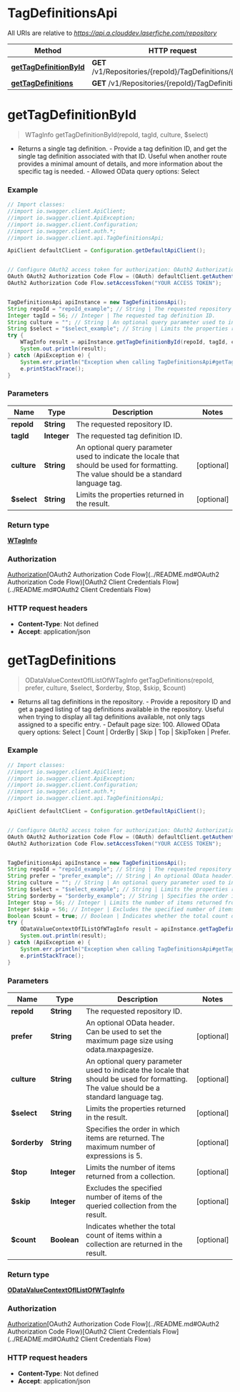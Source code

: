 # TagDefinitionsApi

All URIs are relative to *https://api.a.clouddev.laserfiche.com/repository*

Method | HTTP request | Description
------------- | ------------- | -------------
[**getTagDefinitionById**](TagDefinitionsApi.md#getTagDefinitionById) | **GET** /v1/Repositories/{repoId}/TagDefinitions/{tagId} | 
[**getTagDefinitions**](TagDefinitionsApi.md#getTagDefinitions) | **GET** /v1/Repositories/{repoId}/TagDefinitions | 

<a name="getTagDefinitionById"></a>
# **getTagDefinitionById**
> WTagInfo getTagDefinitionById(repoId, tagId, culture, $select)



- Returns a single tag definition. - Provide a tag definition ID, and get the single tag definition associated with that ID. Useful when another route provides a minimal amount of details, and more information about the specific tag is needed. - Allowed OData query options: Select

### Example
```java
// Import classes:
//import io.swagger.client.ApiClient;
//import io.swagger.client.ApiException;
//import io.swagger.client.Configuration;
//import io.swagger.client.auth.*;
//import io.swagger.client.api.TagDefinitionsApi;

ApiClient defaultClient = Configuration.getDefaultApiClient();


// Configure OAuth2 access token for authorization: OAuth2 Authorization Code Flow
OAuth OAuth2 Authorization Code Flow = (OAuth) defaultClient.getAuthentication("OAuth2 Authorization Code Flow");
OAuth2 Authorization Code Flow.setAccessToken("YOUR ACCESS TOKEN");


TagDefinitionsApi apiInstance = new TagDefinitionsApi();
String repoId = "repoId_example"; // String | The requested repository ID.
Integer tagId = 56; // Integer | The requested tag definition ID.
String culture = ""; // String | An optional query parameter used to indicate the locale that should be used for formatting.             The value should be a standard language tag.
String $select = "$select_example"; // String | Limits the properties returned in the result.
try {
    WTagInfo result = apiInstance.getTagDefinitionById(repoId, tagId, culture, $select);
    System.out.println(result);
} catch (ApiException e) {
    System.err.println("Exception when calling TagDefinitionsApi#getTagDefinitionById");
    e.printStackTrace();
}
```

### Parameters

Name | Type | Description  | Notes
------------- | ------------- | ------------- | -------------
 **repoId** | **String**| The requested repository ID. |
 **tagId** | **Integer**| The requested tag definition ID. |
 **culture** | **String**| An optional query parameter used to indicate the locale that should be used for formatting.             The value should be a standard language tag. | [optional]
 **$select** | **String**| Limits the properties returned in the result. | [optional]

### Return type

[**WTagInfo**](WTagInfo.md)

### Authorization

[Authorization](../README.md#Authorization)[OAuth2 Authorization Code Flow](../README.md#OAuth2 Authorization Code Flow)[OAuth2 Client Credentials Flow](../README.md#OAuth2 Client Credentials Flow)

### HTTP request headers

 - **Content-Type**: Not defined
 - **Accept**: application/json

<a name="getTagDefinitions"></a>
# **getTagDefinitions**
> ODataValueContextOfIListOfWTagInfo getTagDefinitions(repoId, prefer, culture, $select, $orderby, $top, $skip, $count)



- Returns all tag definitions in the repository. - Provide a repository ID and get a paged listing of tag definitions available in the repository. Useful when trying to display all tag definitions available, not only tags assigned to a specific entry. - Default page size: 100. Allowed OData query options: Select | Count | OrderBy | Skip | Top | SkipToken | Prefer.

### Example
```java
// Import classes:
//import io.swagger.client.ApiClient;
//import io.swagger.client.ApiException;
//import io.swagger.client.Configuration;
//import io.swagger.client.auth.*;
//import io.swagger.client.api.TagDefinitionsApi;

ApiClient defaultClient = Configuration.getDefaultApiClient();


// Configure OAuth2 access token for authorization: OAuth2 Authorization Code Flow
OAuth OAuth2 Authorization Code Flow = (OAuth) defaultClient.getAuthentication("OAuth2 Authorization Code Flow");
OAuth2 Authorization Code Flow.setAccessToken("YOUR ACCESS TOKEN");


TagDefinitionsApi apiInstance = new TagDefinitionsApi();
String repoId = "repoId_example"; // String | The requested repository ID.
String prefer = "prefer_example"; // String | An optional OData header. Can be used to set the maximum page size using odata.maxpagesize.
String culture = ""; // String | An optional query parameter used to indicate the locale that should be used for formatting.             The value should be a standard language tag.
String $select = "$select_example"; // String | Limits the properties returned in the result.
String $orderby = "$orderby_example"; // String | Specifies the order in which items are returned. The maximum number of expressions is 5.
Integer $top = 56; // Integer | Limits the number of items returned from a collection.
Integer $skip = 56; // Integer | Excludes the specified number of items of the queried collection from the result.
Boolean $count = true; // Boolean | Indicates whether the total count of items within a collection are returned in the result.
try {
    ODataValueContextOfIListOfWTagInfo result = apiInstance.getTagDefinitions(repoId, prefer, culture, $select, $orderby, $top, $skip, $count);
    System.out.println(result);
} catch (ApiException e) {
    System.err.println("Exception when calling TagDefinitionsApi#getTagDefinitions");
    e.printStackTrace();
}
```

### Parameters

Name | Type | Description  | Notes
------------- | ------------- | ------------- | -------------
 **repoId** | **String**| The requested repository ID. |
 **prefer** | **String**| An optional OData header. Can be used to set the maximum page size using odata.maxpagesize. | [optional]
 **culture** | **String**| An optional query parameter used to indicate the locale that should be used for formatting.             The value should be a standard language tag. | [optional]
 **$select** | **String**| Limits the properties returned in the result. | [optional]
 **$orderby** | **String**| Specifies the order in which items are returned. The maximum number of expressions is 5. | [optional]
 **$top** | **Integer**| Limits the number of items returned from a collection. | [optional]
 **$skip** | **Integer**| Excludes the specified number of items of the queried collection from the result. | [optional]
 **$count** | **Boolean**| Indicates whether the total count of items within a collection are returned in the result. | [optional]

### Return type

[**ODataValueContextOfIListOfWTagInfo**](ODataValueContextOfIListOfWTagInfo.md)

### Authorization

[Authorization](../README.md#Authorization)[OAuth2 Authorization Code Flow](../README.md#OAuth2 Authorization Code Flow)[OAuth2 Client Credentials Flow](../README.md#OAuth2 Client Credentials Flow)

### HTTP request headers

 - **Content-Type**: Not defined
 - **Accept**: application/json

